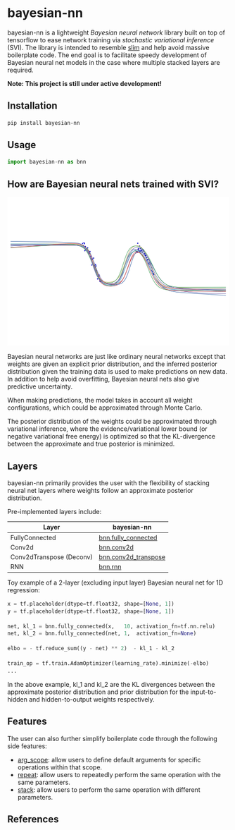 # bayesian-nn
bayesian-nn is a lightweight *Bayesian neural network* library built on top of tensorflow to ease network training via *stochastic variational inference* (SVI). The library is intended to resemble [slim](https://github.com/tensorflow/tensorflow/tree/master/tensorflow/contrib/slim) and help avoid massive boilerplate code. The end goal is to facilitate speedy development of Bayesian neural net models in the case where multiple stacked layers are required.

**Note: This project is still under active development!**

## Installation
```bash
pip install bayesian-nn
```

## Usage
```python
import bayesian-nn as bnn
```

## How are Bayesian neural nets trained with SVI?
![](assets/bbb_demo.gif)

Bayesian neural networks are just like ordinary neural networks except that weights are given an explicit prior distribution, and the inferred posterior distribution given the training data is used to make predictions on new data. In addition to help avoid overfitting, Bayesian neural nets also give predictive uncertainty.

When making predictions, the model takes in account all weight configurations, which could be approximated through Monte Carlo.

The posterior distribution of the weights could be approximated through variational inference, where the evidence/variational lower bound (or negative variational free energy) is optimized so that the KL-divergence between the approximate and true posterior is minimized.

## Layers
bayesian-nn primarily provides the user with the flexibility of stacking neural net layers where weights follow an approximate posterior distribution.

Pre-implemented layers include:

Layer | bayesian-nn
------- | --------
FullyConnected | [bnn.fully_connected]()
Conv2d | [bnn.conv2d]()
Conv2dTranspose (Deconv) | [bnn.conv2d_transpose]()
RNN | [bnn.rnn]()

Toy example of a 2-layer (excluding input layer) Bayesian neural net for 1D regression:

```python
x = tf.placeholder(dtype=tf.float32, shape=[None, 1])                   # input
y = tf.placeholder(dtype=tf.float32, shape=[None, 1])                   # output

net, kl_1 = bnn.fully_connected(x,   10, activation_fn=tf.nn.relu)      # hidden layer with 10 units
net, kl_2 = bnn.fully_connected(net, 1,  activation_fn=None)            # output layer

elbo = - tf.reduce_sum((y - net) ** 2)  - kl_1 - kl_2                   # define evidence lower bound

train_op = tf.train.AdamOptimizer(learning_rate).minimize(-elbo)
...
```

In the above example, kl_1 and kl_2 are the KL divergences between the approximate posterior distribution and prior distribution for the input-to-hidden and hidden-to-output weights respectively. 

## Features
The user can also further simplify boilerplate code through the following side features:

* [arg_scope](): allow users to define default arguments for specific operations within that scope.
* [repeat](): allow users to repeatedly perform the same operation with the same parameters.
* [stack](): allow users to perform the same operation with different parameters.

## References
